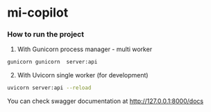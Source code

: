 # mi-copilot

### How to run the project
1. With Gunicorn process manager - multi worker
```bash
gunicorn gunicorn  server:api
```

2. With Uvicorn single worker (for development)
```bash
uvicorn server:api --reload
```
You can check swagger documentation at http://127.0.0.1:8000/docs
